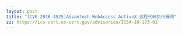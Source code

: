 ```yaml
---
layout: post
title: "[CVE-2016-4525]Advantech WebAccess ActiveX 远程代码执行漏洞"
zz: https://ics-cert.us-cert.gov/advisories/ICSA-16-173-01
---
```

